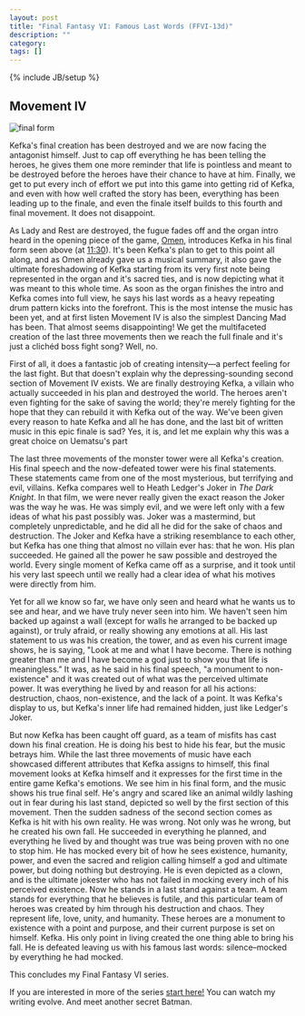 ```yaml
---
layout: post
title: "Final Fantasy VI: Famous Last Words (FFVI-13d)"
description: ""
category: 
tags: []
---
```

{% include JB/setup %}

## Movement IV

![final form](https://encrypted-tbn3.gstatic.com/images?q=tbn:ANd9GcQQ2oVmIlhdwXoIutlJfsgS66HW8Ew63YQ_ExZKwlV681eXjjv1)

Kefka's final creation has been destroyed and we are now facing the antagonist himself. Just to cap off everything he has been telling the heroes, he gives them one more reminder that life is pointless and meant to be destroyed before the heroes have their chance to have at him. Finally, we get to put every inch of effort we put into this game into getting rid of Kefka, and even with how well crafted the story has been, everything has been leading up to the finale, and even the finale itself builds to this fourth and final movement. It does not disappoint.

As Lady and Rest are destroyed, the fugue fades off and the organ intro heard in the opening piece of the game, [Omen](https://www.youtube.com/watch?v=iDLgr321qS8), introduces Kefka in his final form seen above (at [11:30](http://youtu.be/JbXVNKtmWnc?t=11m30s)). It's been Kefka's plan to get to this point all along, and as Omen already gave us a musical summary, it also gave the ultimate foreshadowing of Kefka starting from its very first note being represented in the organ and it's sacred ties, and is now depicting what it was meant to this whole time. As soon as the organ finishes the intro and Kefka comes into full view, he says his last words as a heavy repeating drum pattern kicks into the forefront. This is the most intense the music has been yet, and at first listen Movement IV is also the simplest Dancing Mad has been. That almost seems disappointing! We get the multifaceted creation of the last three movements then we reach the full finale and it's just a clichéd boss fight song? Well, no.

First of all, it does a fantastic job of creating intensity—a perfect feeling for the last fight. But that doesn't explain why the depressing-sounding second section of Movement IV exists. We are finally destroying Kefka, a villain who actually succeeded in his plan and destroyed the world. The heroes aren't even fighting for the sake of saving the world; they're merely fighting for the hope that they can rebuild it with Kefka out of the way. We've been given every reason to hate Kefka and all he has done, and the last bit of written music in this epic finale is sad? Yes, it is, and let me explain why this was a great choice on Uematsu's part

The last three movements of the monster tower were all Kefka's creation. His final speech and the now-defeated tower were his final statements. These statements came from one of the most mysterious, but terrifying and evil, villains. Kefka compares well to Heath Ledger's Joker in _The Dark Knight_. In that film, we were never really given the exact reason the Joker was the way he was. He was simply evil, and we were left only with a few ideas of what his past possibly was. Joker was a mastermind, but completely unpredictable, and he did all he did for the sake of chaos and destruction. The Joker and Kefka have a striking resemblance to each other, but Kefka has one thing that almost no villain ever has: that he won. His plan succeeded. He gained all the power he saw possible and destroyed the world. Every single moment of Kefka came off as a surprise, and it took until his very last speech until we really had a clear idea of what his motives were directly from him.

Yet for all we know so far, we have only seen and heard what he wants us to see and hear, and we have truly never seen into him. We haven't seen him backed up against a wall (except for walls he arranged to be backed up against), or truly afraid, or really showing any emotions at all. His last statement to us was his creation, the tower, and as even his current image shows, he is saying, "Look at me and what I have become. There is nothing greater than me and I have become a god just to show you that life is meaningless." It was, as he said in his final speech, "a monument to non-existence" and it was created out of what was the perceived ultimate power. It was everything he lived by and reason for all his actions: destruction, chaos, non-existence, and the lack of a point. It was Kefka's display to us, but Kefka's inner life had remained hidden, just like Ledger's Joker.

But now Kefka has been caught off guard, as a team of misfits has cast down his final creation. He is doing his best to hide his fear, but the music betrays him. While the last three movements of music have each showcased different attributes that Kefka assigns to himself, this final movement looks at Kefka himself and it expresses for the first time in the entire game Kefka's emotions. We see him in his final form, and the music shows his true final self. He's angry and scared like an animal wildly lashing out in fear during his last stand, depicted so well by the first section of this movement. Then the sudden sadness of the second section comes as Kefka is hit with his own reality. He was wrong. Not only was he wrong, but he created his own fall. He succeeded in everything he planned, and everything he lived by and thought was true was being proven with no one to stop him. He has mocked every bit of how he sees existence, humanity, power, and even the sacred and religion calling himself a god and ultimate power, but doing nothing but destroying. He is even depicted as a clown, and is the ultimate jokester who has not failed in mocking every inch of his perceived existence. Now he stands in a last stand against a team. A team stands for everything that he believes is futile, and this particular team of heroes was created by him through his destruction and chaos. They represent life, love, unity, and humanity. These heroes are a monument to existence with a point and purpose, and their current purpose is set on himself. Kefka. His only point in living created the one thing able to bring his fall. He is defeated leaving us with his famous last words: silence–mocked by everything he had mocked.


This concludes my Final Fantasy VI series.


If you are interested in more of the series [start here!](http://zachberglund.com/2013/06/23/ffvi-one/) You can watch my writing evolve. And meet another secret Batman.